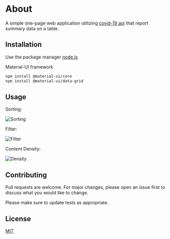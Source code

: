 # About
A simple one-page web application utilizing [covid-19 api](https://covid19api.com/) that report summary data on a table.

## Installation

Use the package manager [node.js](https://nodejs.org/en/) 

Material-UI framework 

```bash
npm install @material-ui/core
npm install @material-ui/data-grid
```

## Usage

Sorting:

![Sorting](https://media1.giphy.com/media/6cK5E6lgCCo6i7Io5g/giphy.gif)

Filter:

![Filter](https://media3.giphy.com/media/OZRyekdDVvWZCNGKbp/giphy.gif)

Content Density:

![Density](https://media2.giphy.com/media/gkHd6FjkmH2CesFq2t/giphy.gif)

## Contributing
Pull requests are welcome. For major changes, please open an issue first to discuss what you would like to change.

Please make sure to update tests as appropriate.

## License
[MIT](https://choosealicense.com/licenses/mit/)
